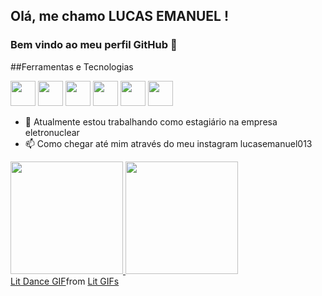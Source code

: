 ## Olá, me chamo LUCAS EMANUEL ! 
### Bem vindo ao meu perfil GitHub 👋

##Ferramentas e Tecnologias

<img src="https://cdn.jsdelivr.net/gh/devicons/devicon/icons/cplusplus/cplusplus-original.svg" width="40" height="40"/>
<img src="https://cdn.jsdelivr.net/gh/devicons/devicon/icons/java/java-original.svg" width="40" height="40"/>
<img src="https://cdn.jsdelivr.net/gh/devicons/devicon/icons/linkedin/linkedin-original-wordmark.svg" width="40" height="40"/>
<img src="https://cdn.jsdelivr.net/gh/devicons/devicon/icons/python/python-original-wordmark.svg" width="40" height="40"/>
<img src="https://cdn.jsdelivr.net/gh/devicons/devicon/icons/r/r-original.svg" width="40" height="40"/>
<img src="https://cdn.jsdelivr.net/gh/devicons/devicon/icons/typescript/typescript-original.svg" width="40" height="40"/>

- 🔭 Atualmente estou trabalhando como estagiário na empresa eletronuclear
- 📫 Como chegar até mim através do meu instagram lucasemanuel013

<div>
<a href="https://github.com/lucasemanuel013">
<img height="180em" src="https://github-readme-stats.vercel.app/api/top-langs/?lucasemanuel013&layout=compact&langs_count=7&theme=dracula"/>
<img height="180em" src="https://github-readme-stats.vercel.app/api?lucasemanuel013&show_icons=true&theme=dracula&include_all_commits=true&count_private=true"/>
</div>
  
 <div class="tenor-gif-embed" data-postid="10979006" data-share-method="host" data-aspect-ratio="1.05455" data-width="100%"><a href="https://tenor.com/view/lit-dance-kids-groove-feeling-it-gif-10979006">Lit Dance GIF</a>from <a href="https://tenor.com/search/lit-gifs">Lit GIFs</a></div> <script type="text/javascript" async src="https://tenor.com/embed.js"></script>

